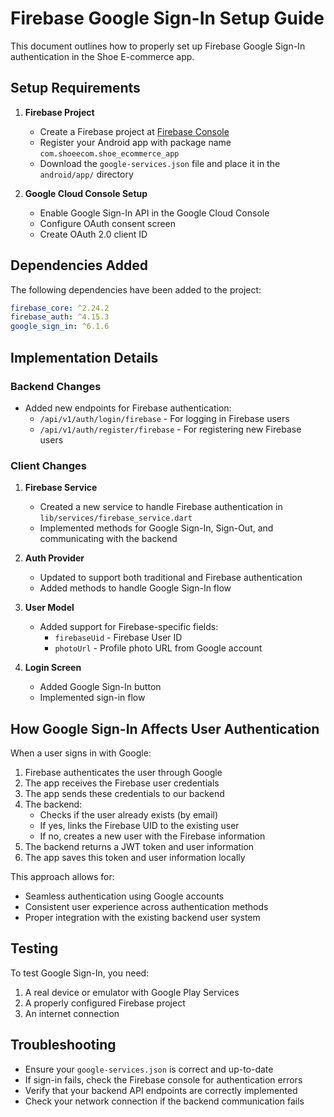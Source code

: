 # Firebase Google Sign-In Setup Guide

This document outlines how to properly set up Firebase Google Sign-In authentication in the Shoe E-commerce app.

## Setup Requirements

1. **Firebase Project**
   - Create a Firebase project at [Firebase Console](https://console.firebase.google.com/)
   - Register your Android app with package name `com.shoeecom.shoe_ecommerce_app`
   - Download the `google-services.json` file and place it in the `android/app/` directory

2. **Google Cloud Console Setup**
   - Enable Google Sign-In API in the Google Cloud Console
   - Configure OAuth consent screen
   - Create OAuth 2.0 client ID

## Dependencies Added
The following dependencies have been added to the project:
```yaml
firebase_core: ^2.24.2
firebase_auth: ^4.15.3
google_sign_in: ^6.1.6
```

## Implementation Details

### Backend Changes
- Added new endpoints for Firebase authentication:
  - `/api/v1/auth/login/firebase` - For logging in Firebase users
  - `/api/v1/auth/register/firebase` - For registering new Firebase users

### Client Changes
1. **Firebase Service**
   - Created a new service to handle Firebase authentication in `lib/services/firebase_service.dart`
   - Implemented methods for Google Sign-In, Sign-Out, and communicating with the backend

2. **Auth Provider**
   - Updated to support both traditional and Firebase authentication
   - Added methods to handle Google Sign-In flow

3. **User Model**
   - Added support for Firebase-specific fields:
     - `firebaseUid` - Firebase User ID
     - `photoUrl` - Profile photo URL from Google account

4. **Login Screen**
   - Added Google Sign-In button
   - Implemented sign-in flow

## How Google Sign-In Affects User Authentication

When a user signs in with Google:

1. Firebase authenticates the user through Google
2. The app receives the Firebase user credentials
3. The app sends these credentials to our backend
4. The backend:
   - Checks if the user already exists (by email)
   - If yes, links the Firebase UID to the existing user
   - If no, creates a new user with the Firebase information
5. The backend returns a JWT token and user information
6. The app saves this token and user information locally

This approach allows for:
- Seamless authentication using Google accounts
- Consistent user experience across authentication methods
- Proper integration with the existing backend user system

## Testing
To test Google Sign-In, you need:
1. A real device or emulator with Google Play Services
2. A properly configured Firebase project
3. An internet connection

## Troubleshooting
- Ensure your `google-services.json` is correct and up-to-date
- If sign-in fails, check the Firebase console for authentication errors
- Verify that your backend API endpoints are correctly implemented
- Check your network connection if the backend communication fails 